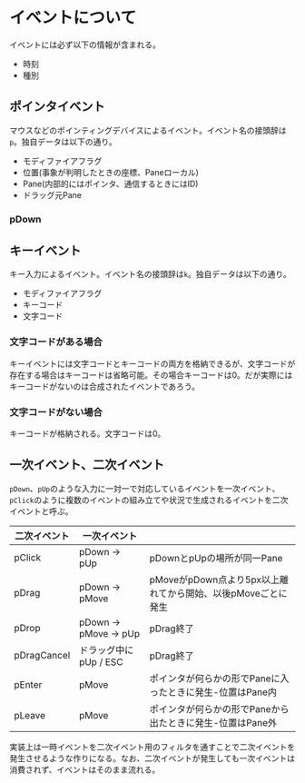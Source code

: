 # イベントについて

イベントには必ず以下の情報が含まれる。

- 時刻
- 種別

## ポインタイベント

マウスなどのポインティングデバイスによるイベント。イベント名の接頭辞は`p`。独自データは以下の通り。

- モディファイアフラグ
- 位置(事象が判明したときの座標、Paneローカル)
- Pane(内部的にはポインタ、通信するときにはID)
- ドラッグ元Pane

### pDown


## キーイベント

キー入力によるイベント。イベント名の接頭辞は`k`。独自データは以下の通り。

- モディファイアフラグ
- キーコード
- 文字コード

### 文字コードがある場合

キーイベントには文字コードとキーコードの両方を格納できるが、文字コードが存在する場合はキーコードは省略可能。その場合キーコードは0。だが実際にはキーコードがないのは合成されたイベントであろう。

### 文字コードがない場合

キーコードが格納される。文字コードは0。

## 一次イベント、二次イベント

`pDown`、`pUp`のような入力に一対一で対応しているイベントを一次イベント、`pClick`のように複数のイベントの組み立てや状況で生成されるイベントを二次イベントと呼ぶ。

|二次イベント|一次イベント||
|--|--|--|
|pClick|pDown → pUp|pDownとpUpの場所が同一Pane|
|pDrag|pDown → pMove|pMoveがpDown点より5px以上離れてから開始、以後pMoveごとに発生|
|pDrop|pDown → pMove → pUp|pDrag終了|
|pDragCancel|ドラッグ中にpUp / ESC|pDrag終了|
|pEnter|pMove|ポインタが何らかの形でPaneに入ったときに発生-位置はPane内|
|pLeave|pMove|ポインタが何らかの形でPaneから出たときに発生-位置はPane外|

実装上は一時イベントを二次イベント用のフィルタを通すことで二次イベントを発生させるような作りになる。なお、二次イベントが発生しても一次イベントは消費されず、イベントはそのまま流れる。


